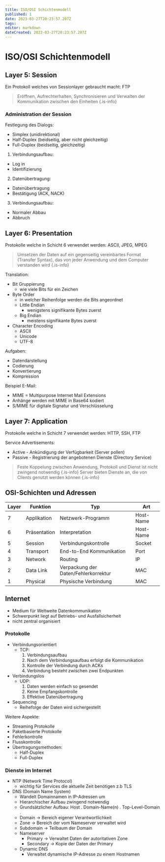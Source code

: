 ```yaml
---
title: ISO/OSI Schichtenmodell
published: 1
date: 2023-03-27T20:23:57.207Z
tags: 
editor: markdown
dateCreated: 2023-03-27T20:23:57.207Z
---
```


# ISO/OSI Schichtenmodell

## Layer 5: Session

Ein Protokoll welches von Sessionlayer gebraucht macht: FTP

> Eröffnen, Aufrechterhalten, Synchronisieren und Verwalten der Kommunikation zwischen den Einheiten
{.is-info}

### Administration der Session

Festlegung des Dialogs:

- Simplex (unidirektional)
- Half-Duplex (beidseitig, aber nicht gleichzeitig)
- Full-Duplex (beidseitig, gleichzeitig)

1. Verbindungsaufbau:

- Log in
- Identifizierung

2. Datenübertragung:

- Datenübertragung
- Bestätigung (ACK, NACK)

3. Verbindungsaufbau:

- Normaler Abbau
- Abbruch

## Layer 6: Presentation

Protokolle welche in Schicht 6 verwendet werden: ASCII, JPEG, MPEG

> Umsetzen der Daten auf ein gegenseitig vereinbartes Format (Transfer Syntax), das von jeder Anwendung und dem Computer verstanden wird
{.is-info}

Translation:

- Bit Gruppierung
  - wie viele Bits für ein Zeichen
- Byte Order
  - in welcher Reihenfolge werden die Bits angeordnet
  - Little Endian
    - wenigstens signifikante Bytes zuerst
  - Big Endian
    - meistens signifikante Bytes zuerst
- Character Encoding
  - ASCII
  - Unicode
  - UTF-8

Aufgaben:

- Datendarstellung
- Codierung
- Konvertierung
- Kompression

Beispiel E-Mail:

- MIME = Multipurpose Internet Mail Extensions
- Anhänge werden mit MIME in Base64 kodiert
- S/MIME für digitale Signatur und Verschlüsselung

## Layer 7: Application

Protokolle welche in Schicht 7 verwendet werden: HTTP, SSH, FTP

Service Advertisements:

- Active - Ankündigung der Verfügbarkeit (Server pollen)
- Passive - Registrierung der angebotenen Dienste (Directory Service)

> Feste Koppelung zwischen Anwendung, Protokoll und Dienst ist nicht zwingend notwendig
{.is-info}
> Server bieten Dienste an, die von Clients genutzt werden können
{.is-info}

## OSI-Schichten und Adressen

|Layer|Funktion|Typ|Art
|-|-|-|-|
|7|Applikation|Netzwerk-Programm|Host-Name|Daten
|6|Präsentation|Interpretation|Host-Name|Daten
|5|Session|Verbindungskontrolle|Socket|Daten(ggf. Encoded)
|4|Transport|End-to-End Kommunikation|Port|Segmente
|3|Network|Routing|IP|Pakete
|2|Data Link|Verpackung der Daten/Fehlerkorrektur|MAC|Frames
|1|Physical|Physische Verbindung|MAC|Bits

## Internet

- Medium für Weltweite Datenkommunikation
- Schwerpunkt liegt auf Betriebs- und Ausfallsicherheit
- nicht zentral organisiert

### Protokolle

- Verbindungsorientiert
  - TCP:
    1. Verbindungsaufbau
    1. Nach dem Verbindungsaufbau erfolgt die Kommunikation
    1. Kontrolle der Verbindung durch ACKs
    1. Verbindung besteht zwischen zwei Endpunkten
- Verbindungslos
  - UDP:
    1. Daten werden einfach so gesendet
    1. Keine Empfangskontrolle
    1. Effektive Datenübertragung
- Sequencing
  - Reihefolge der Daten wird sichergestellt

Weitere Aspekte:

- Streaming Protokolle
- Paketbasierte Protokolle
- Fehlerkontrolle
- Flusskontrolle
- Übertragungsmethoden:
  - Half-Duplex
  - Full-Duplex

### Dienste im Internet

- NTP (Network Time Protocol)
  - wichtig für Services die aktuelle Zeit benötigen z.b TLS
- DNS (Domain Name System)
  - Wandelt Domainnamen in IP-Adressen um
  - Hierarchischer Aufbau zwingend notwendig
  - Grundsätzlicher Aufbau: Host . Domain-Name(n) . Top-Level-Domain .
  - Domain -> Bereich eigener Verantwortlichkeit
  - Zone -> Bereich der vom Nameserver verwaltet wird
  - Subdomain -> Teilbaum der Domain
  - Nameserver
    - Primary -> Verwaltet Daten der autoritativen Zone
    - Secondary -> Kopie der Daten der Primary
  - Dynamic DNS
    - Verwaltet dynamische IP-Adresse zu einem Hostnamen

<!-- S. 121 -->